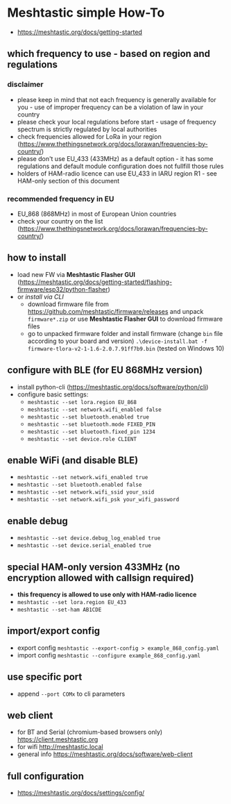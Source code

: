 # Meshtastic simple How-To

- https://meshtastic.org/docs/getting-started

## which frequency to use - based on region and regulations

### disclaimer

- please keep in mind that not each frequency is generally available for you - use of improper frequency can be a violation of law in your country
- please check your local regulations before start - usage of frequency spectrum is strictly regulated by local authorities
- check frequencies allowed for LoRa in your region (https://www.thethingsnetwork.org/docs/lorawan/frequencies-by-country/)
- please don't use EU_433 (433MHz) as a default option - it has some regulations and default module configuration does not fullfill those rules
- holders of HAM-radio licence can use EU_433 in IARU region R1 - see HAM-only section of this document

### recommended frequency in EU

- EU_868 (868MHz) in most of European Union countries
- check your country on the list (https://www.thethingsnetwork.org/docs/lorawan/frequencies-by-country/)

## how to install

- load new FW via **Meshtastic Flasher GUI** (https://meshtastic.org/docs/getting-started/flashing-firmware/esp32/python-flasher)
- or *install via CLI*
	- download firmware file from https://github.com/meshtastic/firmware/releases and unpack `firmware*.zip` or use **Meshtastic Flasher GUI** to download firmware files
	- go to unpacked firmware folder and install firmware (change `bin` file according to your board and version) `.\device-install.bat -f firmware-tlora-v2-1-1.6-2.0.7.91ff7b9.bin` (tested on Windows 10)

## configure with BLE (for EU 868MHz version)

- install python-cli (https://meshtastic.org/docs/software/python/cli)
- configure basic settings:
	- `meshtastic --set lora.region EU_868`
	- `meshtastic --set network.wifi_enabled false`
	- `meshtastic --set bluetooth.enabled true`
	- `meshtastic --set bluetooth.mode FIXED_PIN`
	- `meshtastic --set bluetooth.fixed_pin 1234`
	- `meshtastic --set device.role CLIENT`

## enable WiFi (and disable BLE)

- `meshtastic --set network.wifi_enabled true`
- `meshtastic --set bluetooth.enabled false`
- `meshtastic --set network.wifi_ssid your_ssid`
- `meshtastic --set network.wifi_psk your_wifi_password`

## enable debug

- `meshtastic --set device.debug_log_enabled true`
- `meshtastic --set device.serial_enabled true`

## special HAM-only version 433MHz (no encryption allowed with callsign required)

- **this frequency is allowed to use only with HAM-radio licence**
- `meshtastic --set lora.region EU_433`
- `meshtastic --set-ham AB1CDE`

## import/export config

- export config `meshtastic --export-config > example_868_config.yaml`
- import config `meshtastic --configure example_868_config.yaml`

## use specific port

- append `--port COMx` to cli parameters

## web client

- for BT and Serial (chromium-based browsers only) https://client.meshtastic.org
- for wifi http://meshtastic.local 
- general info https://meshtastic.org/docs/software/web-client

## full configuration

- https://meshtastic.org/docs/settings/config/
